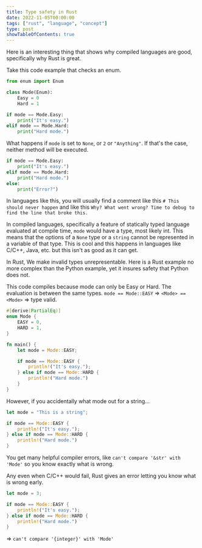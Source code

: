 ```yaml
---
title: Type safety in Rust
date: 2022-11-05T00:00:00
tags: ["rust", "language", "concept"]
type: post
showTableOfContents: true
---
```


Here is an interesting thing that shows why compiled languages are good, specifically why Rust is great.

Take this code example that checks an enum.
```py
from enum import Enum

class Mode(Enum):
    Easy = 0
    Hard = 1

if mode == Mode.Easy:
    print("It's easy.")
elif mode == Mode.Hard:
    print("Hard mode.")
```

What happens if `mode` is set to `None`, or `2` or `"Anything"`.
If that's the case, neither method will be executed.

```py
if mode == Mode.Easy:
    print("It's easy.")
elif mode == Mode.Hard:
    print("Hard mode.")
else:
    print("Error?")
```

In languages like this, you will usually find a comment like this `# This should never happen`
and like this `Why? What went wrong? Time to debug to find the line that broke this.`

In compiled languages, specifically a feature of statically typed language evaluated at compile time, `mode` would have a type, most likely int.
This means that the options of a `None` type or a `string` cannot be represented in a variable of that type.
This is cool and this happens in languages like C/C++, Java, etc. but this isn't as good as it can get.

In Rust,
We make invalid types unrepresentable.
Here is a Rust example no more complex than the Python example, yet it insures safety that Python does not.

This code compiles because mode can only be Easy or Hard. The evaluation is between the same types.
`mode == Mode::EASY` => `<Mode> == <Mode>`  => type valid.
```rs
#[derive(PartialEq)]
enum Mode {
    EASY = 0,
    HARD = 1,
}

fn main() {
    let mode = Mode::EASY;

    if mode == Mode::EASY {
        println!("It's easy.");
    } else if mode == Mode::HARD {
        println!("Hard mode.")
    }
}
```

However, if you accidentally what mode out for a string...
```rs
let mode = "This is a string";

if mode == Mode::EASY {
    println!("It's easy.");
} else if mode == Mode::HARD {
    println!("Hard mode.")
}
```

You get many helpful compiler errors, like `can't compare '&str' with 'Mode'` so you know exactly what is wrong.

Any even when C/C++ would fail, Rust gives an error letting you know what is wrong early.
```rs
let mode = 3;

if mode == Mode::EASY {
    println!("It's easy.");
} else if mode == Mode::HARD {
    println!("Hard mode.")
}
```
=> `can't compare '{integer}' with 'Mode'`
